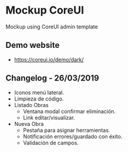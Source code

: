 # Mockup CoreUI
Mockup using CoreUI admin template

## Demo website
- https://coreui.io/demo/dark/

## Changelog - 26/03/2019
- Iconos menú lateral.
- Limpieza de código.
- Listado Obras
    - Ventana modal confirmar eliminación.
    - Link editar/visualizar.
- Nueva Obra
    - Pestaña para asignar herramientas.
    - Notificación errores/guardado con éxito.
    - Validación de campos.
